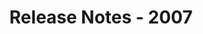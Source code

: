 ﻿---
title: Release Notes - 2007
second_title: Aspose.Words for Reporting Services
articleTitle: Release Notes - 2007
linktitle: Release Notes - 2007
description: "Aspose.Words for Reporting Services Release Notes - 2007 – learn about the latest updates and fixes."
type: docs
weight: 100
url: /reportingservices/release-notes-2007/
---



